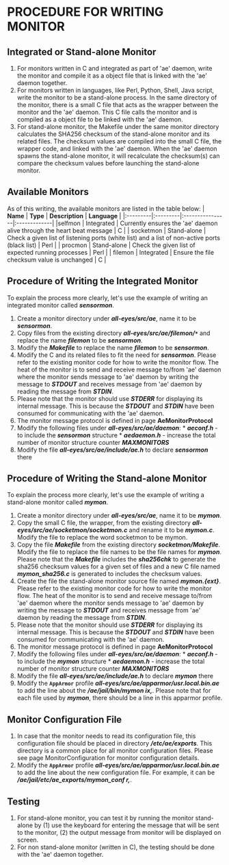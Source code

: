# PROCEDURE FOR WRITING MONITOR #

## Integrated or Stand-alone Monitor ##
  1. For monitors written in C and integrated as part of 'ae' daemon, write the monitor and compile it as a object file that is linked with the 'ae' daemon together.
  1. For monitors written in languages, like Perl, Python, Shell, Java script, write the monitor to be a stand-alone process.  In the same directory of the monitor, there is a small C file that acts as the wrapper between the monitor and the 'ae' daemon. This C file calls the monitor and is compiled as a object file to be linked with the 'ae' daemon.
  1. For stand-alone monitor, the Makefile under the same monitor directory calculates the SHA256 checksum of the stand-alone monitor and its related files. The checksum values are compiled into the small C file, the wrapper code, and linked with the 'ae' daemon. When the 'ae' daemon spawns the stand-alone monitor, it will recalculate the checksum(s) can compare the checksum values before launching the stand-alone monitor.

## Available Monitors ##
As of this writing, the available monitors are listed in the table below:
| **Name** | **Type** | **Description** | **Language** |
|:---------|:---------|:----------------|:-------------|
|selfmon   | Integrated | Currently ensures the 'ae' daemon alive through the heart beat message | C            |
| socketmon | Stand-alone | Check a given list of listening ports (white list) and a list of non-active ports (black list) | Perl         |
| procmon  | Stand-alone | Check the given list of expected running processes | Perl         |
| filemon  | Integrated | Ensure the file checksum value is unchanged | C            |

## Procedure of Writing the Integrated Monitor ##
To explain the process more clearly, let's use the example of writing an integrated monitor called **_sensormon_**.
  1. Create a monitor directory under **_all-eyes/src/ae_**, name it to be **_sensormon_**.
  1. Copy files from the existing directory **_all-eyes/src/ae/filemon/`*`_** and replace the name **_filemon_** to be **_sensormon_**.
  1. Modify the **_Makefile_** to replace the name **_filemon_** to be **_sensormon_**.
  1. Modify the C and its related files to fit the need for **_sensormon_**. Please refer to the existing monitor code for how to write the monitor flow. The heat of the monitor is to send and receive message to/from 'ae' daemon where the monitor sends message to 'ae' daemon by writing the message to **_STDOUT_** and receives message from 'ae' daemon by reading the message from **_STDIN_**.
  1. Please note that the monitor should use **_STDERR_** for displaying its internal message. This is because the **_STDOUT_** and **_STDIN_** have been consumed for communicating with the 'ae' daemon.
  1. The monitor message protocol is defined in page **AeMonitorProtocol**
  1. Modify the following files under **_all-eyes/src/ae/daemon_**:
    * **_aeconf.h_**  - to include the **_sensormon_** structure
    * **_aedaemon.h_**  - increase the total number of monitor structure counter **_MAXMONITORS_**
  1. Modify the file **_all-eyes/src/ae/include/ae.h_** to declare **_sensormon_** there

## Procedure of Writing the Stand-alone Monitor ##
To explain the process more clearly, let's use the example of writing a stand-alone monitor called **_mymon_**.
  1. Create a monitor directory under **_all-eyes/src/ae_**, name it to be **_mymon_**.
  1. Copy the small C file, the wrapper, from the existing directory **_all-eyes/src/ae/socketmon/socketmon.c_** and rename it to be **_mymon.c_**. Modify the file to replace the word socketmon to be mymon.
  1. Copy the file **_Makefile_** from the existing directory **_socketmon/Makefile_**. Modify the file to replace the file names to be the file names for **_mymon_**. Please note that the **_Makefile_** includes the **_sha256chk_** to generate the sha256 checksum values for a given set of files and a new C file named **_mymon\_sha256.c_** is generated to includes the checksum values.
  1. Create the file the stand-alone monitor source file named **_mymon.{ext}_**. Please refer to the existing monitor code for how to write the monitor flow. The heat of the monitor is to send and receive message to/from 'ae' daemon where the monitor sends message to 'ae' daemon by writing the message to **_STDOUT_** and receives message from 'ae' daemon by reading the message from **_STDIN_**.
  1. Please note that the monitor should use **_STDERR_** for displaying its internal message. This is because the **_STDOUT_** and **_STDIN_** have been consumed for communicating with the 'ae' daemon.
  1. The monitor message protocol is defined in page **AeMonitorProtocol**
  1. Modify the following files under **_all-eyes/src/ae/daemon_**:
    * **_aeconf.h_**  - to include the **_mymon_** structure
    * **_aedaemon.h_**  - increase the total number of monitor structure counter **_MAXMONITORS_**
  1. Modify the file **_all-eyes/src/ae/include/ae.h_** to declare **_mymon_** there
  1. Modify the **`AppArmor`** profile **_all-eyes/src/ae/apparmor/usr.local.bin.ae_** to add the line about the **_/ae/jail/bin/mymon ix,_**. Please note that for each file used by **_mymon_**, there should be a line in this apparmor profile.

## Monitor Configuration File ##
  1. In case that the monitor needs to read its configuration file, this configuration file should be placed in directory **_/etc/ae/exports_**. This directory is a common place for all monitor configuration files. Please see page MonitorConfiguration for monitor configuration details.
  1. Modify the **`AppArmor`** profile **_all-eyes/src/ae/apparmor/usr.local.bin.ae_** to add the line about the new configuration file. For example, it can be **_/ae/jail/etc/ae\_exports/mymon\_conf r,_**.

## Testing ##
  1. For stand-alone monitor, you can test it by running the monitor stand-alone by (1) use the keyboard for entering the message that will be sent to the monitor, (2) the output message from monitor will be displayed on screen.
  1. For non stand-alone monitor (written in C), the testing should be done with the 'ae' daemon together.